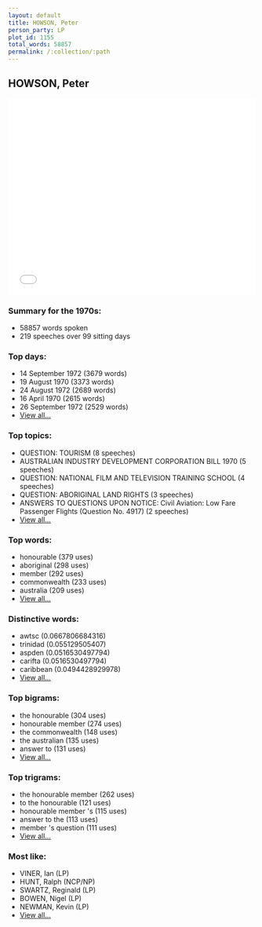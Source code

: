 ```yaml
---
layout: default
title: HOWSON, Peter
person_party: LP
plot_id: 1155
total_words: 58857
permalink: /:collection/:path
---
```


## HOWSON, Peter

<iframe width="100%" height="400" frameborder="0" scrolling="no" src="//plot.ly/~wragge/1155.embed"></iframe>


### Summary for the 1970s:

* 58857 words spoken
* 219 speeches over 99 sitting days


### Top days:

* 14 September 1972 (3679 words)
* 19 August 1970 (3373 words)
* 24 August 1972 (2689 words)
* 16 April 1970 (2615 words)
* 26 September 1972 (2529 words)
* [View all...](days/)


### Top topics:

* QUESTION: TOURISM (8 speeches)
* AUSTRALIAN INDUSTRY DEVELOPMENT CORPORATION BILL 1970 (5 speeches)
* QUESTION: NATIONAL FILM AND TELEVISION TRAINING SCHOOL (4 speeches)
* QUESTION: ABORIGINAL LAND RIGHTS (3 speeches)
* ANSWERS TO QUESTIONS UPON NOTICE: Civil Aviation: Low Fare Passenger Flights (Question No. 4917) (2 speeches)
* [View all...](topics/)


### Top words:

* honourable (379 uses)
* aboriginal (298 uses)
* member (292 uses)
* commonwealth (233 uses)
* australia (209 uses)
* [View all...](words/)


### Distinctive words:

* awtsc (0.0667806684316)
* trinidad (0.055129505407)
* aspden (0.0516530497794)
* carifta (0.0516530497794)
* caribbean (0.0494428929978)
* [View all...](sig_words/)


### Top bigrams:

* the honourable (304 uses)
* honourable member (274 uses)
* the commonwealth (148 uses)
* the australian (135 uses)
* answer to (131 uses)
* [View all...](bigrams/)


### Top trigrams:

* the honourable member (262 uses)
* to the honourable (121 uses)
* honourable member 's (115 uses)
* answer to the (113 uses)
* member 's question (111 uses)
* [View all...](trigrams/)


### Most like:

* VINER, Ian (LP)
* HUNT, Ralph (NCP/NP)
* SWARTZ, Reginald (LP)
* BOWEN, Nigel (LP)
* NEWMAN, Kevin (LP)
* [View all...](similarities/)
